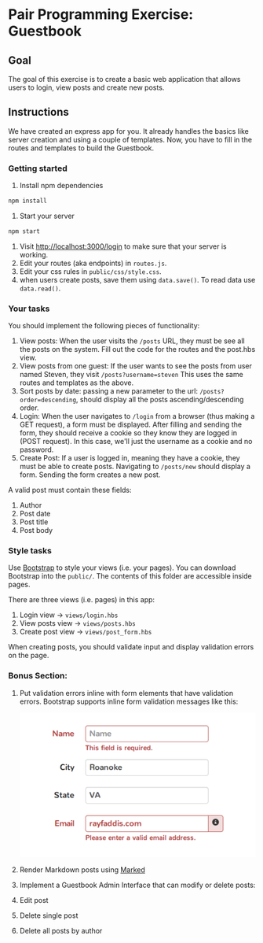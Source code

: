 # Pair Programming Exercise: Guestbook

## Goal

The goal of this exercise is to create a basic web application that allows users
to login, view posts and create new posts.

## Instructions

We have created an express app for you. It already handles the basics like
server creation and using a couple of templates. Now, you have to fill in the routes
and templates to build the Guestbook.

### Getting started

1. Install npm dependencies

  ```bash
  npm install
  ```

1. Start your server

  ```bash
  npm start
  ```

1. Visit [http://localhost:3000/login](http://localhost:3000/login) to make sure that your server is working.
1. Edit your routes (aka endpoints) in `routes.js`.
1. Edit your css rules in `public/css/style.css`.
1. when users create posts, save them using `data.save()`. To read data use `data.read()`.

### Your tasks

You should implement the following pieces of functionality:

1. View posts: When the user visits the `/posts` URL, they must be see all the posts
on the system. Fill out the code for the routes and the post.hbs view.
1. View posts from one guest: If the user wants to see the posts from user named
Steven, they visit `/posts?username=steven` This uses the same routes and templates
as the above.
1. Sort posts by date: passing a new parameter to the url: `/posts?order=descending`,
should display all the posts ascending/descending order.
1. Login: When the user navigates to `/login` from a browser (thus making a GET
request), a form must be displayed. After filling and sending the form, they should
receive a cookie so they know they are logged in (POST request). In this case, we'll
just the username as a cookie and no password.
1. Create Post: If a user is logged in, meaning they have a cookie, they must be
able to create posts. Navigating to `/posts/new` should display a form. Sending the
form creates a new post.

A valid post must contain these fields:

1. Author
1. Post date
1. Post title
1. Post body

### Style tasks

Use [Bootstrap](http://getbootstrap.com/) to style your views (i.e. your pages).
You can download Bootstrap into the `public/`. The contents of this folder are accessible
inside pages.

There are three views (i.e. pages) in this app:

1. Login view -> `views/login.hbs`
1. View posts view -> `views/posts.hbs`
1. Create post view -> `views/post_form.hbs`

When creating posts, you should validate input and display validation
errors on the page.

### Bonus Section:

1. Put validation errors inline with form elements that have validation errors.
   Bootstrap supports inline form validation messages like this:

   ![](img/valid.png)
   
1. Render Markdown posts using [Marked](https://github.com/chjj/marked)
1. Implement a Guestbook Admin Interface that can modify or delete posts:
  1. Edit post
  1. Delete single post
  1. Delete all posts by author
